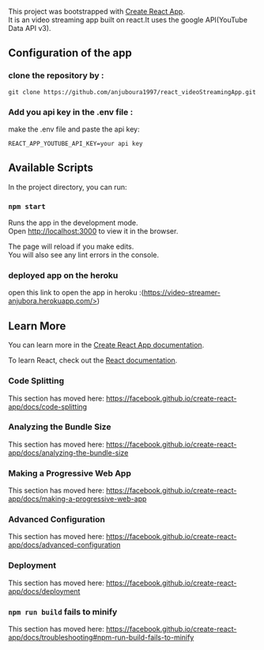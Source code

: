 This project was bootstrapped with [Create React App](https://github.com/facebook/create-react-app).<br/>
It is an video streaming app built on react.It uses the google API(YouTube Data API v3).

## Configuration of the app

###  clone the repository by :

`git clone https://github.com/anjuboura1997/react_videoStreamingApp.git`

### Add you api key in the .env file :
 
 make the .env file and paste the api key:

`REACT_APP_YOUTUBE_API_KEY=your api key`



## Available Scripts

In the project directory, you can run:

### `npm start`

Runs the app in the development mode.<br>
Open [http://localhost:3000](http://localhost:3000) to view it in the browser.

The page will reload if you make edits.<br>
You will also see any lint errors in the console.

### deployed app on the heroku

open this link to open the app in heroku :(https://video-streamer-anjubora.herokuapp.com/>) 






## Learn More

You can learn more in the [Create React App documentation](https://facebook.github.io/create-react-app/docs/getting-started).

To learn React, check out the [React documentation](https://reactjs.org/).

### Code Splitting

This section has moved here: https://facebook.github.io/create-react-app/docs/code-splitting

### Analyzing the Bundle Size

This section has moved here: https://facebook.github.io/create-react-app/docs/analyzing-the-bundle-size

### Making a Progressive Web App

This section has moved here: https://facebook.github.io/create-react-app/docs/making-a-progressive-web-app

### Advanced Configuration

This section has moved here: https://facebook.github.io/create-react-app/docs/advanced-configuration

### Deployment

This section has moved here: https://facebook.github.io/create-react-app/docs/deployment

### `npm run build` fails to minify

This section has moved here: https://facebook.github.io/create-react-app/docs/troubleshooting#npm-run-build-fails-to-minify
